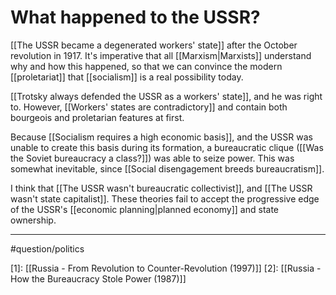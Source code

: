 # What happened to the USSR?
 [[The USSR became a degenerated workers' state]] after the October revolution in 1917. It's imperative that all [[Marxism|Marxists]] understand why and how this happened, so that we can convince the modern [[proletariat]] that [[socialism]] is a real possibility today. 

[[Trotsky always defended the USSR as a workers' state]], and he was right to. However, [[Workers' states are contradictory]] and contain both bourgeois and proletarian features at first. 

Because [[Socialism requires a high economic basis]], and the USSR was unable to create this basis during its formation, a bureaucratic clique ([[Was the Soviet bureaucracy a class?]]) was able to seize power. This was somewhat inevitable, since [[Social disengagement breeds bureaucratism]]. 

I think that [[The USSR wasn't bureaucratic collectivist]], and [[The USSR wasn't state capitalist]]. These theories fail to accept the progressive edge of the USSR's [[economic planning|planned economy]] and state ownership.

---
#question/politics 

[1]: [[Russia - From Revolution to Counter-Revolution (1997)]]
[2]: [[Russia - How the Bureaucracy Stole Power (1987)]]